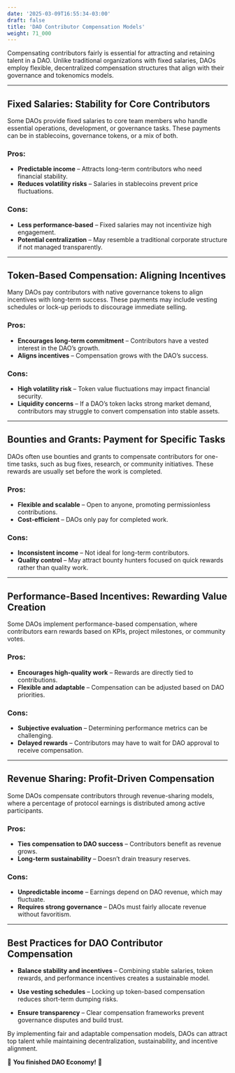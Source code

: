 ```yaml
---
date: '2025-03-09T16:55:34-03:00'
draft: false
title: 'DAO Contributor Compensation Models'
weight: 71_000
---
```


Compensating contributors fairly is essential for attracting and retaining talent in a DAO. Unlike traditional organizations with fixed salaries, DAOs employ flexible, decentralized compensation structures that align with their governance and tokenomics models.  

---

## **Fixed Salaries: Stability for Core Contributors**  

Some DAOs provide fixed salaries to core team members who handle essential operations, development, or governance tasks. These payments can be in stablecoins, governance tokens, or a mix of both.  

### Pros:  
- **Predictable income** – Attracts long-term contributors who need financial stability.  
- **Reduces volatility risks** – Salaries in stablecoins prevent price fluctuations.  

### Cons:  
- **Less performance-based** – Fixed salaries may not incentivize high engagement.  
- **Potential centralization** – May resemble a traditional corporate structure if not managed transparently.  

---

## **Token-Based Compensation: Aligning Incentives**  

Many DAOs pay contributors with native governance tokens to align incentives with long-term success. These payments may include vesting schedules or lock-up periods to discourage immediate selling.  

### Pros:  
- **Encourages long-term commitment** – Contributors have a vested interest in the DAO’s growth.  
- **Aligns incentives** – Compensation grows with the DAO’s success.  

### Cons:  
- **High volatility risk** – Token value fluctuations may impact financial security.  
- **Liquidity concerns** – If a DAO’s token lacks strong market demand, contributors may struggle to convert compensation into stable assets.  

---

## **Bounties and Grants: Payment for Specific Tasks**  

DAOs often use bounties and grants to compensate contributors for one-time tasks, such as bug fixes, research, or community initiatives. These rewards are usually set before the work is completed.  

### Pros:  
- **Flexible and scalable** – Open to anyone, promoting permissionless contributions.  
- **Cost-efficient** – DAOs only pay for completed work.  

### Cons:  
- **Inconsistent income** – Not ideal for long-term contributors.  
- **Quality control** – May attract bounty hunters focused on quick rewards rather than quality work.  

---

## **Performance-Based Incentives: Rewarding Value Creation**  

Some DAOs implement performance-based compensation, where contributors earn rewards based on KPIs, project milestones, or community votes.  

### Pros:  
- **Encourages high-quality work** – Rewards are directly tied to contributions.  
- **Flexible and adaptable** – Compensation can be adjusted based on DAO priorities.  

### Cons:  
- **Subjective evaluation** – Determining performance metrics can be challenging.  
- **Delayed rewards** – Contributors may have to wait for DAO approval to receive compensation.  

---

## **Revenue Sharing: Profit-Driven Compensation**  

Some DAOs compensate contributors through revenue-sharing models, where a percentage of protocol earnings is distributed among active participants.  

### Pros:  
- **Ties compensation to DAO success** – Contributors benefit as revenue grows.  
- **Long-term sustainability** – Doesn’t drain treasury reserves.  

### Cons:  
- **Unpredictable income** – Earnings depend on DAO revenue, which may fluctuate.  
- **Requires strong governance** – DAOs must fairly allocate revenue without favoritism.  

---

## **Best Practices for DAO Contributor Compensation**  

- **Balance stability and incentives** – Combining stable salaries, token rewards, and performance incentives creates a sustainable model.  

- **Use vesting schedules** – Locking up token-based compensation reduces short-term dumping risks.  

- **Ensure transparency** – Clear compensation frameworks prevent governance disputes and build trust.  

By implementing fair and adaptable compensation models, DAOs can attract top talent while maintaining decentralization, sustainability, and incentive alignment.  

🔖 **You finished DAO Economy!** 🔖

